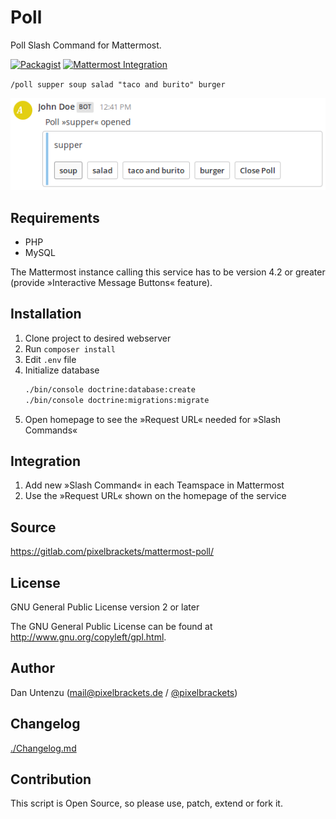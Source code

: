 Poll
====

Poll Slash Command for Mattermost.

[![Packagist](https://img.shields.io/packagist/v/pixelbrackets/mattermost-poll.svg)](https://packagist.org/packages/pixelbrackets/mattermost-poll/)
[![Mattermost Integration](https://img.shields.io/badge/mattermost-slash_command-blue.svg)](https://about.mattermost.com/community-applications/)

`/poll supper soup salad "taco and burito" burger`

![Screenshot](./docs/images/poll.png)

Requirements
------------

  * PHP
  * MySQL

The Mattermost instance calling this service has to be version 4.2 or greater
(provide »Interactive Message Buttons« feature).

Installation
------------

1. Clone project to desired webserver
1. Run `composer install`
1. Edit `.env` file
1. Initialize database
   ```bash
   ./bin/console doctrine:database:create
   ./bin/console doctrine:migrations:migrate
   ```
1. Open homepage to see the »Request URL« needed for »Slash Commands«

Integration
-----------

1. Add new »Slash Command« in each Teamspace in Mattermost
1. Use the »Request URL« shown on the homepage of the service

Source
------

https://gitlab.com/pixelbrackets/mattermost-poll/

License
-------

GNU General Public License version 2 or later

The GNU General Public License can be found at http://www.gnu.org/copyleft/gpl.html.

Author
------

Dan Untenzu (<mail@pixelbrackets.de> / [@pixelbrackets](https://github.com/pixelbrackets))

Changelog
---------

[./Changelog.md](./Changelog.md)

Contribution
------------

This script is Open Source, so please use, patch, extend or fork it.
